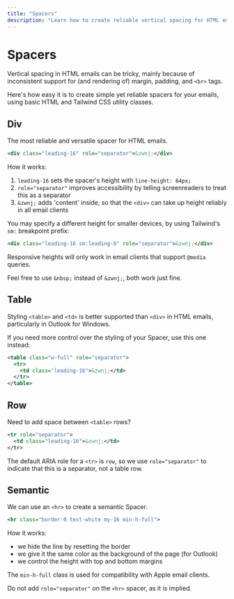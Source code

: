 ```yaml
---
title: "Spacers"
description: "Learn how to create reliable vertical spacing for HTML email with Tailwind CSS in Maizzle"
---
```


# Spacers

Vertical spacing in HTML emails can be tricky, mainly because of inconsistent support for (and rendering of) margin, padding, and `<br>` tags.

Here's how easy it is to create simple yet reliable spacers for your emails, using basic HTML and Tailwind CSS utility classes.

## Div

The most reliable and versatile spacer for HTML emails.

<code-sample title="src/templates/example.html">

  ```xml
  <div class="leading-16" role="separator">&zwnj;</div>
  ```

</code-sample>

How it works:

1. `leading-16` sets the spacer's height with `line-height: 64px;`
2. `role="separator"` improves accessibility by telling screenreaders to treat this as a separator
3. `&zwnj;` adds 'content' inside, so that the `<div>` can take up height reliably in all email clients

You may specify a different height for smaller devices, by using Tailwind's `sm:` breakpoint prefix:

```xml
<div class="leading-16 sm:leading-8" role="separator">&zwnj;</div>
```

<alert>Responsive heights will only work in email clients that support `@media` queries.</alert>

<alert>Feel free to use `&nbsp;` instead of `&zwnj;`, both work just fine.</alert>

## Table

Styling `<table>` and `<td>` is better supported than `<div>` in HTML emails, particularly in Outlook for Windows.

If you need more control over the styling of your Spacer, use this one instead:

<code-sample title="src/templates/example.html">

  ```xml
  <table class="w-full" role="separator">
    <tr>
      <td class="leading-16">&zwnj;</td>
    </tr>
  </table>
  ```

</code-sample>

## Row

Need to add space between `<table>` rows?

<code-sample title="src/templates/example.html">

  ```xml
  <tr role="separator">
    <td class="leading-16">&zwnj;</td>
  </tr>
  ```

</code-sample>

The default ARIA role for a `<tr>` is `row`, so we use `role="separator"` to indicate that this is a separator, not a table row.

## Semantic

We can use an `<hr>` to create a semantic Spacer.

<code-sample title="src/templates/example.html">

```xml
<hr class="border-0 text-white my-16 min-h-full">
```

</code-sample>

How it works:

- we hide the line by resetting the border
- we give it the same color as the background of the page (for Outlook)
- we control the height with top and bottom margins

The `min-h-full` class is used for compatibility with Apple email clients.

<alert type="warning">Do not add `role="separator"` on the `<hr>` spacer, as it is implied.</alert>
